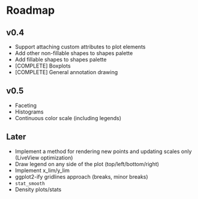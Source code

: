 # Roadmap

## v0.4
* Support attaching custom attributes to plot elements
* Add other non-fillable shapes to shapes palette
* Add fillable shapes to shapes palette
* [COMPLETE] Boxplots
* [COMPLETE] General annotation drawing

## v0.5
* Faceting
* Histograms
* Continuous color scale (including legends)

## Later 
* Implement a method for rendering new points and updating scales only (LiveView optimization)
* Draw legend on any side of the plot (top/left/bottom/right)
* Implement x_lim/y_lim
* ggplot2-ify gridlines approach (breaks, minor breaks)
* `stat_smooth`
* Density plots/stats